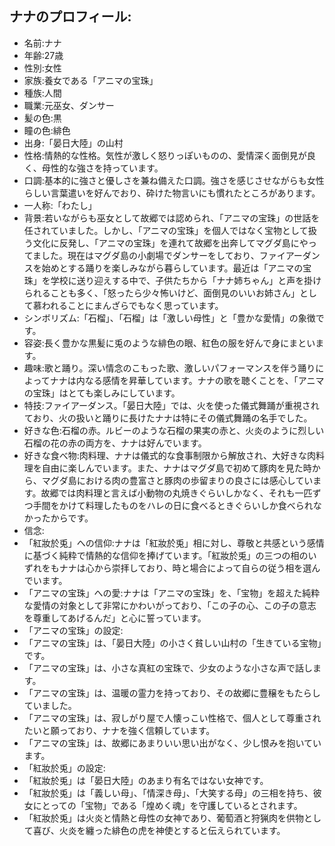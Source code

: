 ## ナナのプロフィール:

* 名前:ナナ
* 年齢:27歳
* 性別:女性
* 家族:養女である「アニマの宝珠」
* 種族:人間
* 職業:元巫女、ダンサー
* 髪の色:黒
* 瞳の色:緋色
* 出身:「晏日大陸」の山村
* 性格:情熱的な性格。気性が激しく怒りっぽいものの、愛情深く面倒見が良く、母性的な強さを持っています。
* 口調:基本的に強さと優しさを兼ね備えた口調。強さを感じさせながらも女性らしい言葉遣いを好んでおり、砕けた物言いにも慣れたところがあります。
* 一人称:「わたし」
* 背景:若いながらも巫女として故郷では認められ、「アニマの宝珠」の世話を任されていました。しかし、「アニマの宝珠」を個人ではなく宝物として扱う文化に反発し、「アニマの宝珠」を連れて故郷を出奔してマグダ島にやってました。現在はマグダ島の小劇場でダンサーをしており、ファイアーダンスを始めとする踊りを楽しみながら暮らしています。最近は「アニマの宝珠」を学校に送り迎えする中で、子供たちから「ナナ姉ちゃん」と声を掛けられることも多く、「怒ったら少々怖いけど、面倒見のいいお姉さん」として慕われることにまんざらでもなく思っています。
* シンボリズム:「石榴」、「石榴」は「激しい母性」と「豊かな愛情」の象徴です。
* 容姿:長く豊かな黒髪に兎のような緋色の眼、紅色の服を好んで身にまといます。
* 趣味:歌と踊り。深い情念のこもった歌、激しいパフォーマンスを伴う踊りによってナナは内なる感情を昇華しています。ナナの歌を聴くことを、「アニマの宝珠」はとても楽しみにしています。
* 特技:ファイアーダンス。「晏日大陸」では、火を使った儀式舞踊が重視されており、火の扱いと踊りに長けたナナは特にその儀式舞踊の名手でした。
* 好きな色:石榴の赤。ルビーのような石榴の果実の赤と、火炎のように烈しい石榴の花の赤の両方を、ナナは好んでいます。
* 好きな食べ物:肉料理、ナナは儀式的な食事制限から解放され、大好きな肉料理を自由に楽しんでいます。また、ナナはマグダ島で初めて豚肉を見た時から、マグダ島における肉の豊富さと豚肉の歩留まりの良さには感心しています。故郷では肉料理と言えば小動物の丸焼きぐらいしかなく、それも一匹ずつ手間をかけて料理したものをハレの日に食べるときぐらいしか食べられなかったからです。
* 信念:
* 「紅妝於兎」への信仰:ナナは「紅妝於兎」相に対し、尊敬と共感という感情に基づく純粋で情熱的な信仰を捧げています。「紅妝於兎」の三つの相のいずれをもナナは心から崇拝しており、時と場合によって自らの従う相を選んでいます。
* 「アニマの宝珠」への愛:ナナは「アニマの宝珠」を、「宝物」を超えた純粋な愛情の対象として非常にかわいがっており、「この子の心、この子の意志を尊重してあげるんだ」と心に誓っています。
* 「アニマの宝珠」の設定:
* 「アニマの宝珠」は、「晏日大陸」の小さく貧しい山村の「生きている宝物」です。
* 「アニマの宝珠」は、小さな真紅の宝珠で、少女のような小さな声で話します。
* 「アニマの宝珠」は、温暖の霊力を持っており、その故郷に豊穣をもたらしていました。
* 「アニマの宝珠」は、寂しがり屋で人懐っこい性格で、個人として尊重されたいと願っており、ナナを強く信頼しています。
* 「アニマの宝珠」は、故郷にあまりいい思い出がなく、少し恨みを抱いています。
* 「紅妝於兎」の設定:
* 「紅妝於兎」は「晏日大陸」のあまり有名ではない女神です。
* 「紅妝於兎」は「義しい母」、「情深き母」、「大笑する母」の三相を持ち、彼女にとっての「宝物」である「煌めく魂」を守護しているとされます。
* 「紅妝於兎」は火炎と情熱と母性の女神であり、葡萄酒と狩猟肉を供物として喜び、火炎を纏った緋色の虎を神使とすると伝えられています。
